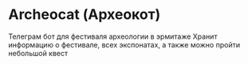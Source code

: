 # Archeocat (Археокот)
Телеграм бот для фестиваля археологии в эрмитаже
Хранит информацию о фестивале, всех экспонатах, а также можно пройти небольшой квест
